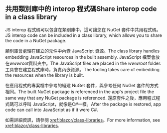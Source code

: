 ## <a name="share-interop-code-in-a-class-library"></a><span data-ttu-id="c7ef9-101">共用類別庫中的 interop 程式碼</span><span class="sxs-lookup"><span data-stu-id="c7ef9-101">Share interop code in a class library</span></span>

<span data-ttu-id="c7ef9-102">JS interop 程式碼可以包含在類別庫中，這可讓您在 NuGet 套件中共用程式碼。</span><span class="sxs-lookup"><span data-stu-id="c7ef9-102">JS interop code can be included in a class library, which allows you to share the code in a NuGet package.</span></span>

<span data-ttu-id="c7ef9-103">類別庫會處理在建立的元件中內嵌 JavaScript 資源。</span><span class="sxs-lookup"><span data-stu-id="c7ef9-103">The class library handles embedding JavaScript resources in the built assembly.</span></span> <span data-ttu-id="c7ef9-104">JavaScript 檔案會放在*wwwroot*資料夾中。</span><span class="sxs-lookup"><span data-stu-id="c7ef9-104">The JavaScript files are placed in the *wwwroot* folder.</span></span> <span data-ttu-id="c7ef9-105">工具會在建立程式庫時，負責內嵌資源。</span><span class="sxs-lookup"><span data-stu-id="c7ef9-105">The tooling takes care of embedding the resources when the library is built.</span></span>

<span data-ttu-id="c7ef9-106">在應用程式的專案檔中參考的組建 NuGet 套件，與參考任何 NuGet 套件的方式相同。</span><span class="sxs-lookup"><span data-stu-id="c7ef9-106">The built NuGet package is referenced in the app's project file the same way that any NuGet package is referenced.</span></span> <span data-ttu-id="c7ef9-107">還原套件之後，應用程式程式碼可以呼叫 JavaScript，就像是C#一樣。</span><span class="sxs-lookup"><span data-stu-id="c7ef9-107">After the package is restored, app code can call into JavaScript as if it were C#.</span></span>

<span data-ttu-id="c7ef9-108">如需詳細資訊，請參閱 <xref:blazor/class-libraries>。</span><span class="sxs-lookup"><span data-stu-id="c7ef9-108">For more information, see <xref:blazor/class-libraries>.</span></span>
